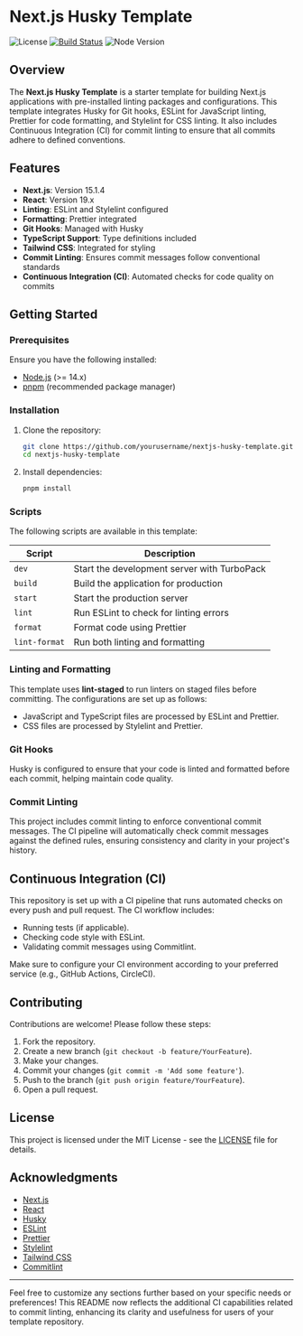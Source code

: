 # Next.js Husky Template

![License](https://img.shields.io/github/license/harshsoni-harsh/nextjs-husky-template)
[![Build Status](https://github.com//harshsoni-harsh/nextjs-husky-template/workflows/CI/badge.svg)](https://github.com/harshsoni-harsh/nextjs-husky-template/actions/workflows/build.yml)
![Node Version](https://img.shields.io/badge/node-%3E%3D20.0.0-brightgreen)


## Overview

The **Next.js Husky Template** is a starter template for building Next.js applications with pre-installed linting packages and configurations. This template integrates Husky for Git hooks, ESLint for JavaScript linting, Prettier for code formatting, and Stylelint for CSS linting. It also includes Continuous Integration (CI) for commit linting to ensure that all commits adhere to defined conventions.

## Features

- **Next.js**: Version 15.1.4
- **React**: Version 19.x
- **Linting**: ESLint and Stylelint configured
- **Formatting**: Prettier integrated
- **Git Hooks**: Managed with Husky
- **TypeScript Support**: Type definitions included
- **Tailwind CSS**: Integrated for styling
- **Commit Linting**: Ensures commit messages follow conventional standards
- **Continuous Integration (CI)**: Automated checks for code quality on commits

## Getting Started

### Prerequisites

Ensure you have the following installed:

- [Node.js](https://nodejs.org/) (>= 14.x)
- [pnpm](https://pnpm.io/) (recommended package manager)

### Installation

1. Clone the repository:

   ```bash
   git clone https://github.com/yourusername/nextjs-husky-template.git
   cd nextjs-husky-template
   ```

2. Install dependencies:

   ```bash
   pnpm install
   ```

### Scripts

The following scripts are available in this template:

| Script          | Description                                   |
|-----------------|-----------------------------------------------|
| `dev`           | Start the development server with TurboPack  |
| `build`         | Build the application for production          |
| `start`         | Start the production server                   |
| `lint`          | Run ESLint to check for linting errors       |
| `format`        | Format code using Prettier                    |
| `lint-format`   | Run both linting and formatting               |

### Linting and Formatting

This template uses **lint-staged** to run linters on staged files before committing. The configurations are set up as follows:

- JavaScript and TypeScript files are processed by ESLint and Prettier.
- CSS files are processed by Stylelint and Prettier.

### Git Hooks

Husky is configured to ensure that your code is linted and formatted before each commit, helping maintain code quality.

### Commit Linting

This project includes commit linting to enforce conventional commit messages. The CI pipeline will automatically check commit messages against the defined rules, ensuring consistency and clarity in your project's history.

## Continuous Integration (CI)

This repository is set up with a CI pipeline that runs automated checks on every push and pull request. The CI workflow includes:

- Running tests (if applicable).
- Checking code style with ESLint.
- Validating commit messages using Commitlint.

Make sure to configure your CI environment according to your preferred service (e.g., GitHub Actions, CircleCI).

## Contributing

Contributions are welcome! Please follow these steps:

1. Fork the repository.
2. Create a new branch (`git checkout -b feature/YourFeature`).
3. Make your changes.
4. Commit your changes (`git commit -m 'Add some feature'`).
5. Push to the branch (`git push origin feature/YourFeature`).
6. Open a pull request.

## License

This project is licensed under the MIT License - see the [LICENSE](LICENSE) file for details.

## Acknowledgments

- [Next.js](https://nextjs.org/)
- [React](https://reactjs.org/)
- [Husky](https://typicode.github.io/husky/#/)
- [ESLint](https://eslint.org/)
- [Prettier](https://prettier.io/)
- [Stylelint](https://stylelint.io/)
- [Tailwind CSS](https://tailwindcss.com/)
- [Commitlint](https://commitlint.js.org/)

---

Feel free to customize any sections further based on your specific needs or preferences! This README now reflects the additional CI capabilities related to commit linting, enhancing its clarity and usefulness for users of your template repository.